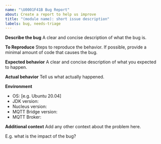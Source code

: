 ```yaml
---
name: "\U0001F41B Bug Report"
about: Create a report to help us improve
title: "(module name): short issue description"
labels: bug, needs-triage
---
```


**Describe the bug**
A clear and concise description of what the bug is.

**To Reproduce**
Steps to reproduce the behavior. If possible, provide a minimal amount of code that causes the bug.

**Expected behavior**
A clear and concise description of what you expected to happen.

**Actual behavior**
Tell us what actually happened.

**Environment**
 - OS: [e.g. Ubuntu 20.04]
 - JDK version:
 - Nucleus version:
 - MQTT Bridge version:
 - MQTT Broker:

**Additional context**
Add any other context about the problem here.

E.g. what is the impact of the bug?
